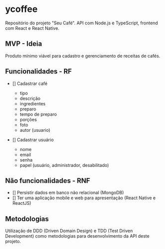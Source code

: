 # ycoffee

Repositório do projeto "Seu Café". API com Node.js e TypeScript, frontend com React e React Native.

## MVP - Ideia

Produto mínimo viável para cadastro e gerenciamento de receitas de cafés.

## Funcionalidades - RF
  - [] Cadastrar café
    * tipo
    * descrição
    * ingredientes
    * preparo
    * tempo de preparo
    * porções
    * foto
    * autor (usuario)

  - [] Cadastrar usuário
    * nome
    * email
    * senha
    * papel (usuário, administrador, desabilitado)

## Não funcionalidades - RNF

  - [] Persistir dados em banco não relacional (MongoDB)
  - [] Ter uma aplicação mobile e web para apresentação (React Native e ReactJS)

## Metodologias

Utilização de DDD (Driven Domain Design) e TDD (Test Driven Development) como metodologias para desenvolvimento da API deste projeto.